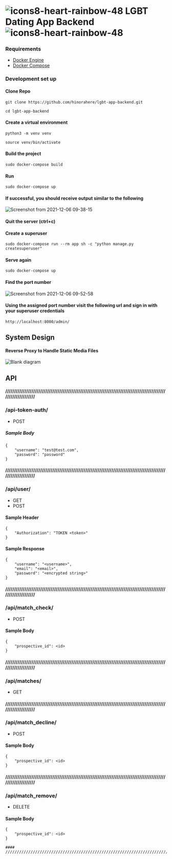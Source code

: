 # ![icons8-heart-rainbow-48](https://user-images.githubusercontent.com/25420200/144893690-d1c7764a-a2f2-4223-9bf4-adf80b9852ba.png) LGBT Dating App Backend ![icons8-heart-rainbow-48](https://user-images.githubusercontent.com/25420200/144893690-d1c7764a-a2f2-4223-9bf4-adf80b9852ba.png) 

### Requirements
- [Docker Engine](https://docs.docker.com/get-docker/)
- [Docker Compose](https://docs.docker.com/compose/install/)

### Development set up

#### Clone Repo
```
git clone https://github.com/hinorahere/lgbt-app-backend.git
```
```
cd lgbt-app-backend
```

#### Create a virtual environment
```
python3 -m venv venv
```
```
source venv/bin/activate
```

#### Build the project
```
sudo docker-compose build
```
#### Run 
```
sudo docker-compose up
```

#### If successful, you should receive output similar to the following
![Screenshot from 2021-12-06 09-38-15](https://user-images.githubusercontent.com/25420200/144894805-7a5676e2-d0a9-40c3-bd5b-2426be33dca1.png)

#### Quit the server (ctrl+c)
#### Create a superuser
```
sudo docker-compose run --rm app sh -c "python manage.py createsuperuser"
```
#### Serve again
```
sudo docker-compose up
```

#### Find the port number
![Screenshot from 2021-12-06 09-52-58](https://user-images.githubusercontent.com/25420200/144896820-2c2e83f6-c072-4a3c-babc-ce9669f4c7e4.png)

#### Using the assigned port number visit the following url and sign in with your superuser credentials
```
http://localhost:8000/admin/
```

## System Design
#### Reverse Proxy to Handle Static Media Files
![Blank diagram](https://user-images.githubusercontent.com/25420200/137376358-0e823b30-c633-421f-a780-605692f03ee9.png)

## API

#### /////////////////////////////////////////////////////////////////////////////////////////////////////////////

### /api-token-auth/
* POST

##### Sample Body
```
{
    "username": "test@test.com",
    "password": "password"
}
```
#### /////////////////////////////////////////////////////////////////////////////////////////////////////////////

### /api/user/
* GET
* POST

#### Sample Header
```
{
    "Authorization": "TOKEN <token>"
}
```

#### Sample Response
```
{
    "username": "<username>",
    "email": "<email>",
    "password": "<encrypted string>"
}
```

#### /////////////////////////////////////////////////////////////////////////////////////////////////////////////

### /api/match_check/
* POST

#### Sample Body
```
{
    "prospective_id": <id>
}
```

#### /////////////////////////////////////////////////////////////////////////////////////////////////////////////

### /api/matches/
* GET

#### /////////////////////////////////////////////////////////////////////////////////////////////////////////////

### /api/match_decline/
* POST

#### Sample Body
```
{
    "prospective_id": <id>
}
```

#### /////////////////////////////////////////////////////////////////////////////////////////////////////////////

### /api/match_remove/
* DELETE

#### Sample Body
```
{
    "prospective_id": <id>
}

#### /////////////////////////////////////////////////////////////////////////////////////////////////////////////
